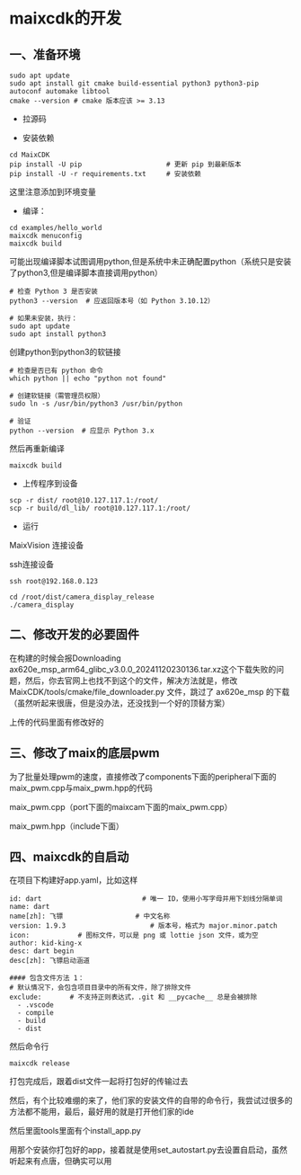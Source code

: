 # maixcdk的开发

## 一、准备环境

```
sudo apt update
sudo apt install git cmake build-essential python3 python3-pip autoconf automake libtool
cmake --version # cmake 版本应该 >= 3.13
```

* 拉源码

* 安装依赖

```
cd MaixCDK
pip install -U pip                     # 更新 pip 到最新版本
pip install -U -r requirements.txt     # 安装依赖

```

这里注意添加到环境变量

* 编译：

```
cd examples/hello_world
maixcdk menuconfig
maixcdk build
```

可能出现编译脚本试图调用python,但是系统中未正确配置python（系统只是安装了python3,但是编译脚本直接调用python）

```
# 检查 Python 3 是否安装
python3 --version  # 应返回版本号（如 Python 3.10.12）

# 如果未安装，执行：
sudo apt update
sudo apt install python3
```

创建python到python3的软链接

```
# 检查是否已有 python 命令
which python || echo "python not found"

# 创建软链接（需管理员权限）
sudo ln -s /usr/bin/python3 /usr/bin/python

# 验证
python --version  # 应显示 Python 3.x
```

然后再重新编译

```
maixcdk build
```

* 上传程序到设备

```
scp -r dist/ root@10.127.117.1:/root/
scp -r build/dl_lib/ root@10.127.117.1:/root/
```

* 运行

MaixVision 连接设备

ssh连接设备

```
ssh root@192.168.0.123
```

```
cd /root/dist/camera_display_release
./camera_display
```

## 二、修改开发的必要固件

在构建的时候会报Downloading ax620e_msp_arm64_glibc_v3.0.0_20241120230136.tar.xz这个下载失败的问题，然后，你去官网上也找不到这个的文件，解决方法就是，修改MaixCDK/tools/cmake/file_downloader.py 文件，跳过了 ax620e_msp 的下载（虽然听起来很唐，但是没办法，还没找到一个好的顶替方案）

上传的代码里面有修改好的

## 三、修改了maix的底层pwm

为了批量处理pwm的速度，直接修改了components下面的peripheral下面的maix_pwm.cpp与maix_pwm.hpp的代码

maix_pwm.cpp（port下面的maixcam下面的maix_pwm.cpp）

maix_pwm.hpp（include下面）

## 四、maixcdk的自启动

在项目下构建好app.yaml，比如这样

```
id: dart                         # 唯一 ID，使用小写字母并用下划线分隔单词
name: dart
name[zh]: 飞镖                  # 中文名称
version: 1.9.3                     # 版本号，格式为 major.minor.patch
icon:            # 图标文件，可以是 png 或 lottie json 文件，或为空
author: kid-king-x
desc: dart begin
desc[zh]: 飞镖启动涵道

#### 包含文件方法 1：
# 默认情况下，会包含项目目录中的所有文件，除了排除文件
exclude:       # 不支持正则表达式，.git 和 __pycache__ 总是会被排除
  - .vscode
  - compile
  - build
  - dist
```

然后命令行

```
maixcdk release
```

打包完成后，跟着dist文件一起将打包好的传输过去

然后，有个比较难绷的来了，他们家的安装文件的自带的命令行，我尝试过很多的方法都不能用，最后，最好用的就是打开他们家的ide

然后里面tools里面有个install_app.py

用那个安装你打包好的app，接着就是使用set_autostart.py去设置自启动，虽然听起来有点唐，但确实可以用
